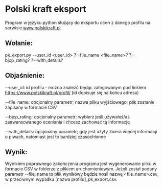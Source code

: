 # Polski kraft eksport
Program w języku python służący do eksportu ocen z danego profilu na serwisie www.polskikraft.pl

## Wołanie:
pk_export.py --user_id <user_id> ?--file_name <file_name>? ?--bjcp_rating? ?--with_details?

## Objaśnienie:
--user_id: id profilu - można znaleźć będąc zalogowanym pod linkiem https://www.polskikraft.pl/profil/ (id dopisuje się na końcu adresu)

--file_name: opcjonalny parametr; nazwa pliku wyjściowego; plik zostanie zapisany w formacie CSV

--bjcp_rating: opcjonalny parametr; wybierz jeśli używałeś/aś zaawansowanego oceniania i chcesz zachować tą informację

--with_details: opcjonalny parametr; gdy jest użyty zbiera więcej informacji o piwach, natomiast jest to bardziej czasochłonne

## Wynik:
Wynikiem poprawnego zakończenia programu jest wygenerowanie pliku w formacie CSV w folderze z plikiem uruchomieniowym. Jeżeli został podany parametr --file_name to plik wynikowy będzie nosił nazwę <file_name>.csv, w przeciwnym wypadku [nazwa profilu]_pk_export.csv.
